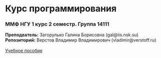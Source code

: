 <h1>Курс программирования</h1>
<h3>ММФ НГУ 1 курс 2 семестр. Группа 14111</h3>
<b>Преподватель:</b> Загорулько Галина Борисовна (gal@iis.nsk.su)<br>
<b>Репозиторий:</b>  Верстов Владимир Владимирович (vladimir@verstoff.ru)<br><br>
<a href="http://c.bench.nsu.ru/?int=VIEW&el=1701&templ=SHOW&b_id=1701">Учебное пособие</a>
